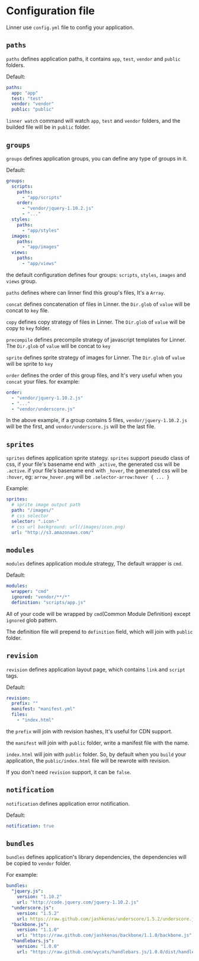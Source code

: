 # Configuration file

Linner use `config.yml` file to config your application.

## `paths`

`paths` defines application paths, it contains `app`, `test`, `vendor` and `public` folders.

Default:

```yaml
paths:
  app: "app"
  test: "test"
  vendor: "vendor"
  public: "public"
```

`linner watch` command will watch `app`, `test` and `vendor` folders, and the builded file will be in `public` folder.

## `groups`

`groups` defines application groups, you can define any type of groups in it.

Default:

```yaml
groups:
  scripts:
    paths:
      - "app/scripts"
    order:
      - "vendor/jquery-1.10.2.js"
      - "..."
  styles:
    paths:
      - "app/styles"
  images:
    paths:
      - "app/images"
  views:
    paths:
      - "app/views"
```

the default configuration defines four groups: `scripts`, `styles`, `images` and `views` group.

`paths` defines where can linner find this group's files, It's a `Array`.

`concat` defines concatenation of files in Linner. the `Dir.glob` of `value` will be concat to `key` file.

`copy` defines copy strategy of files in Linner. The `Dir.glob` of `value` will be copy to `key` folder.

`precompile` defines precompile strategy of javascript templates for Linner. The `Dir.glob` of `value` will be concat to `key`

`sprite` defines sprite strategy of images for Linner. The `Dir.glob` of `value` will be sprite to `key`

`order` defines the order of this group files, and It's very useful when you `concat` your files. for example:

```yaml
order:
  - "vendor/jquery-1.10.2.js"
  - "..."
  - "vendor/underscore.js"
```

In the above example, if a group contains 5 files, `vendor/jquery-1.10.2.js` will be the first, and `vendor/underscore.js` will be the last file.

## `sprites`

`sprites` defines application sprite stategy. `sprites` support pseudo class of css, if your file's basename end with `_active`, the generated css will be `.active`. if your file's basename end with `_hover`, the generated css will be `:hover`, eg: `arrow_hover.png` will be `.selector-arrow:hover { ... }`

Example:

```yaml
sprites:
  # sprite image output path
  path: "/images/"
  # css selector
  selector: ".icon-"
  # css url background: url(/images/icon.png)
  url: "http://s3.amazonaws.com/"
```

## `modules`

`modules` defines application module strategy, The default wrapper is `cmd`.

Default:

```yaml
modules:
  wrapper: "cmd"
  ignored: "vendor/**/*"
  definition: "scripts/app.js"
```

All of your code will be wrapped by `cmd`(Common Module Definition) except `ignored` glob pattern.

The definition file will prepend to `definition` field, which will join with `public` folder.

## `revision`

`revision` defines application layout page, which contains `link` and `script` tags.

Default:

```yaml
revision:
  prefix: ""
  manifest: "manifest.yml"
  files:
    - "index.html"
```

the `prefix` will join with revision hashes, It's useful for CDN support.

the `manifest` will join with `public` folder, write a manifest file with the name.

`index.html` will join with `public` folder. So, by default when you `build` your application, the `public/index.html` file will be rewrote with revision.



If you don't need `revision` support, it can be `false`.

## `notification`

`notification` defines application error notification.

Default:

```yaml
notification: true
```

## `bundles`

`bundles` defines application's library dependencies, the dependencies will be copied to `vendor` folder.

For example:

```yaml
bundles:
  "jquery.js":
    version: "1.10.2"
    url: "http://code.jquery.com/jquery-1.10.2.js"
  "underscore.js":
    version: "1.5.2"
    url: https://raw.github.com/jashkenas/underscore/1.5.2/underscore.js
  "backbone.js":
    version: "1.1.0"
    url: "https://raw.github.com/jashkenas/backbone/1.1.0/backbone.js"
  "handlebars.js":
    version: "1.0.0"
    url: "https://raw.github.com/wycats/handlebars.js/1.0.0/dist/handlebars.js"
```
